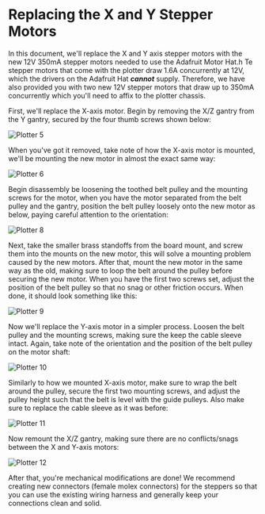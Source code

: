 # Replacing the X and Y Stepper Motors

In this document, we'll replace the X and Y axis stepper motors with the new 12V 350mA stepper motors needed to use the Adafruit Motor Hat.h Te stepper motors that come with the plotter draw 1.6A concurrently at 12V, which the drivers on the Adafruit Hat ***cannot*** supply. Therefore, we have also provided you with two new 12V stepper motors that draw up to 350mA concurrently which you'll need to affix to the plotter chassis.

First, we'll replace the X-axis motor. Begin by removing the X/Z gantry from the Y gantry, secured by the four thumb screws shown below:

![Plotter 5](./resources/plotter5.jpg)

When you've got it removed, take note of how the X-axis motor is mounted, we'll be mounting the new motor in almost the exact same way: 

![Plotter 6](./resources/plotter6.jpg)

Begin disassembly be loosening the toothed belt pulley and the mounting screws for the motor, when you have the motor separated from the belt pulley and the gantry, position the belt pulley loosely onto the new motor as below, paying careful attention to the orientation:

![Plotter 8](./resources/plotter8.jpg)

Next, take the smaller brass standoffs from the board mount, and screw them into the mounts on the new motor, this will solve a mounting problem caused by the new motors. After that, mount the new motor in the same way as the old, making sure to loop the belt around the pulley before securing the new motor. When you have the first two screws set, adjust the position of the belt pulley so that no snag or other friction occurs. When done, it should look something like this:

![Plotter 9](./resources/plotter9.jpg)

Now we'll replace the Y-axis motor in a simpler process. Loosen the belt pulley and the mounting screws, making sure the keep the cable sleeve intact. Again, take note of the orientation and the position of the belt pulley on the motor shaft:

![Plotter 10](./resources/plotter10.jpg)

Similarly to how we mounted X-axis motor, make sure to wrap the belt around the pulley, secure the first two mounting screws, and adjust the pulley height such that the belt is level with the guide pulleys. Also make sure to replace the cable sleeve as it was before:

![Plotter 11](./resources/plotter11.jpg)

Now remount the X/Z gantry, making sure there are no conflicts/snags between the X and Y-axis motors:

![Plotter 12](./resources/plotter12.jpg)

After that, you're mechanical modifications are done! We recommend creating new connectors (female molex connectors) for the steppers so that you can use the existing wiring harness and generally keep your connections clean and solid.